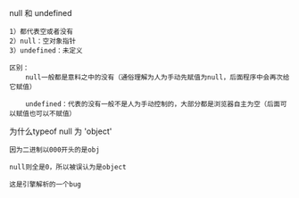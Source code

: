 null 和 undefined

```
1）都代表空或者没有
2）null：空对象指针
3）undefined：未定义

区别：
	null一般都是意料之中的没有（通俗理解为人为手动先赋值为null，后面程序中会再次给它赋值）

	undefined：代表的没有一般不是人为手动控制的，大部分都是浏览器自主为空（后面可以赋值也可以不赋值）
```

为什么typeof null 为 'object'

```
因为二进制以000开头的是obj

null则全是0，所以被误认为是object

这是引擎解析的一个bug
```

